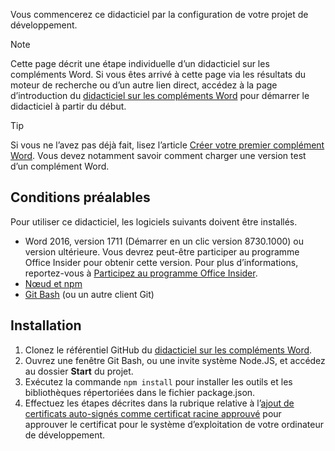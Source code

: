 Vous commencerez ce didacticiel par la configuration de votre projet de développement. 

> [!NOTE]
> Cette page décrit une étape individuelle d’un didacticiel sur les compléments Word. Si vous êtes arrivé à cette page via les résultats du moteur de recherche ou d’un autre lien direct, accédez à la page d’introduction du [didacticiel sur les compléments Word](../tutorials/word-tutorial.yml) pour démarrer le didacticiel à partir du début.

> [!TIP]
> Si vous ne l’avez pas déjà fait, lisez l’article [Créer votre premier complément Word](../quickstarts/word-quickstart.md?tabs=visual-studio-code). Vous devez notamment savoir comment charger une version test d’un complément Word.

## <a name="prerequisites"></a>Conditions préalables

Pour utiliser ce didacticiel, les logiciels suivants doivent être installés. 

- Word 2016, version 1711 (Démarrer en un clic version 8730.1000) ou version ultérieure. Vous devrez peut-être participer au programme Office Insider pour obtenir cette version. Pour plus d’informations, reportez-vous à [Participez au programme Office Insider](https://products.office.com/fr-fr/office-insider?tab=tab-1).
- [Nœud et npm](https://nodejs.org/en/) 
- [Git Bash](https://git-scm.com/downloads) (ou un autre client Git)

## <a name="setup"></a>Installation

1. Clonez le référentiel GitHub du [didacticiel sur les compléments Word](https://github.com/OfficeDev/Word-Add-in-Tutorial).
2. Ouvrez une fenêtre Git Bash, ou une invite système Node.JS, et accédez au dossier **Start** du projet.
3. Exécutez la commande `npm install` pour installer les outils et les bibliothèques répertoriées dans le fichier package.json. 
4. Effectuez les étapes décrites dans la rubrique relative à l’[ajout de certificats auto-signés comme certificat racine approuvé](https://github.com/OfficeDev/generator-office/blob/master/src/docs/ssl.md) pour approuver le certificat pour le système d’exploitation de votre ordinateur de développement.

